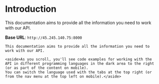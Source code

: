 # Introduction

This documentation aims to provide all the information you need to work with our API.

<aside>
    <strong>Base URL</strong>: <code>http://45.245.140.75:8000</code>
</aside>

    This documentation aims to provide all the information you need to work with our API.

    <aside>As you scroll, you'll see code examples for working with the API in different programming languages in the dark area to the right (or as part of the content on mobile).
    You can switch the language used with the tabs at the top right (or from the nav menu at the top left on mobile).</aside>
